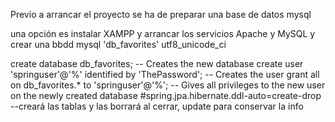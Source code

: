 Previo a arrancar el proyecto se ha de preparar una base de datos mysql

una opción es instalar XAMPP y arrancar los servicios Apache y MySQL
y crear una bbdd mysql 'db_favorites' utf8_unicode_ci

create database db_favorites; -- Creates the new database
create user 'springuser'@'%' identified by 'ThePassword'; -- Creates the user
grant all on db_favorites.* to 'springuser'@'%'; -- Gives all privileges to the new user on the newly created database
#spring.jpa.hibernate.ddl-auto=create-drop --creará las tablas y las borrará al cerrar, update para conservar la info

